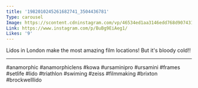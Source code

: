 ```yaml
---
title: '1982010245261682741_3504436781'
Type: carousel
Image: https://scontent.cdninstagram.com/vp/46534ed1aa3146edd768d907431584d6/5D080F12/t51.2885-15/sh0.08/e35/s640x640/51730940_400647287406764_410226170900156149_n.jpg?_nc_ht=scontent.cdninstagram.com
Link: https://www.instagram.com/p/BuBg9EiAeg1/
Likes: '9'
---
```


Lidos in London make the most amazing film locations! But it's bloody cold!!
_________________________
#anamorphic #anamorphiclens #kowa #ursaminipro #ursamini #frames #setlife #lido #triathlon #swiming #zeiss #filmmaking #brixton #brockwelllido